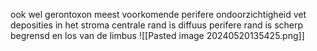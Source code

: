 ook wel gerontoxon
meest voorkomende perifere ondoorzichtigheid
vet deposities in het stroma
centrale rand is diffuus
perifere rand is scherp begrensd en los van de limbus
![[Pasted image 20240520135425.png]]

